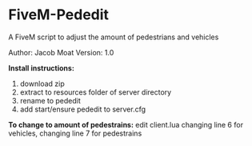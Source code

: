 # FiveM-Pededit
A FiveM script to adjust the amount of pedestrians and vehicles  

Author: Jacob Moat
Version: 1.0

**Install instructions:**

1) download zip 
2) extract to resources folder of server directory 
3) rename to pededit
4) add start/ensure pededit to server.cfg


**To change to amount of pedestrains:**
edit client.lua 
changing line 6 for vehicles,
changing line 7 for pedestrains

